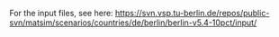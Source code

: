For the input files, see here: https://svn.vsp.tu-berlin.de/repos/public-svn/matsim/scenarios/countries/de/berlin/berlin-v5.4-10pct/input/